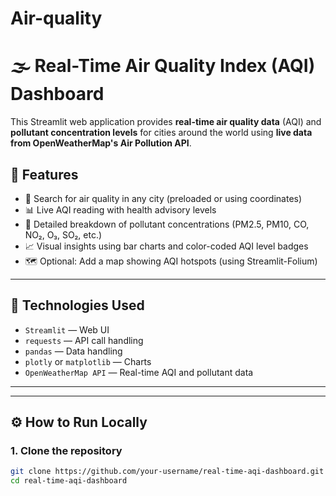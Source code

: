 # Air-quality
# 🌫️ Real-Time Air Quality Index (AQI) Dashboard

This Streamlit web application provides **real-time air quality data** (AQI) and **pollutant concentration levels** for cities around the world using **live data from OpenWeatherMap's Air Pollution API**.

## 🚀 Features

- 🔎 Search for air quality in any city (preloaded or using coordinates)
- 📊 Live AQI reading with health advisory levels
- 💨 Detailed breakdown of pollutant concentrations (PM2.5, PM10, CO, NO₂, O₃, SO₂, etc.)
- 📈 Visual insights using bar charts and color-coded AQI level badges
- 🗺️ Optional: Add a map showing AQI hotspots (using Streamlit-Folium)

---

## 📌 Technologies Used

- `Streamlit` — Web UI
- `requests` — API call handling
- `pandas` — Data handling
- `plotly` or `matplotlib` — Charts
- `OpenWeatherMap API` — Real-time AQI and pollutant data

---


---

## ⚙️ How to Run Locally

### 1. Clone the repository

```bash
git clone https://github.com/your-username/real-time-aqi-dashboard.git
cd real-time-aqi-dashboard
